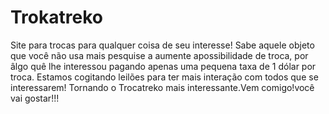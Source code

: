 # Trokatreko
Site para trocas para qualquer coisa de seu interesse!
Sabe aquele objeto que você não usa mais pesquise a aumente apossibilidade de troca,
por âlgo quê lhe interessou pagando apenas uma pequena taxa de 1 dólar por troca.
Estamos cogitando leilões para ter mais interação com todos que se interessarem!
Tornando o Trocatreko mais interessante.Vem comigo!você vai gostar!!!
